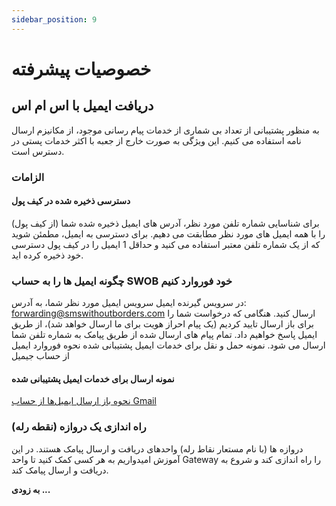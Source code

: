 ```yaml
---
sidebar_position: 9
---
```


# خصوصیات پیشرفته

## دریافت ایمیل با اس ام اس

به منظور پشتیبانی از تعداد بی شماری از خدمات پیام رسانی موجود، از مکانیزم ارسال نامه استفاده می کنیم. این ویژگی به صورت خارج از جعبه با اکثر خدمات پستی در دسترس است.

### الزامات

#### دسترسی ذخیره شده در کیف پول

برای شناسایی شماره تلفن مورد نظر، آدرس های ایمیل ذخیره شده شما (از کیف پول) را با همه ایمیل های مورد نظر مطابقت می دهیم. برای دسترسی به ایمیل، مطمئن شوید که از یک شماره تلفن معتبر استفاده می کنید و حداقل 1 ایمیل را در کیف پول دسترسی خود ذخیره کرده اید.

### چگونه ایمیل ها را به حساب SWOB خود فوروارد کنیم

در سرویس گیرنده ایمیل سرویس ایمیل مورد نظر شما، به آدرس: forwarding@smswithoutborders.com ارسال کنید. هنگامی که درخواست شما را برای باز ارسال تایید کردیم (یک پیام احراز هویت برای ما ارسال خواهد شد)، از طریق ایمیل پاسخ خواهیم داد. تمام پیام های ارسال شده از طریق پیامک به شماره تلفن شما ارسال می شود.
نمونه حمل و نقل برای خدمات ایمیل پشتیبانی شده
نحوه فوروارد ایمیل از حساب جیمیل

#### نمونه ارسال برای خدمات ایمیل پشتیبانی شده

[نحوه باز ارسال ایمیل‌ها از حساب Gmail](https://www.lifewire.com/how-to-forward-gmail-email-using-filters-1171934)

### راه اندازی یک دروازه (نقطه رله)

دروازه ها (با نام مستعار نقاط رله) واحدهای دریافت و ارسال پیامک هستند. در این آموزش امیدواریم به هر کسی کمک کنید تا واحد Gateway را راه اندازی کند و شروع به دریافت و ارسال پیامک کند.

**به زودی ...**